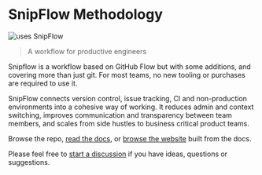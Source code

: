 # SnipFlow Methodology

![uses SnipFlow](https://img.shields.io/badge/snipflow-v0.0.3-brightgreen?link=https://snipflow.works&link=https://github.com/marcelkornblum/snipflow&style=flat)

> A workflow for productive engineers

Snipflow is a workflow based on GitHub Flow but with some additions, and covering more than just git. For most teams, no new tooling or purchases are required to use it.

SnipFlow connects version control, issue tracking, CI and non-production environments into a cohesive way of working. It reduces admin and context switching, improves communication and transparency between team members, and scales from side hustles to business critical product teams.

Browse the repo, [read the docs](./docs/readme.md), or [browse the website](https://snipflow.works) built from the docs.

Please feel free to [start a discussion](https://github.com/marcelkornblum/snipflow/discussions) if you have ideas, questions or suggestions.
